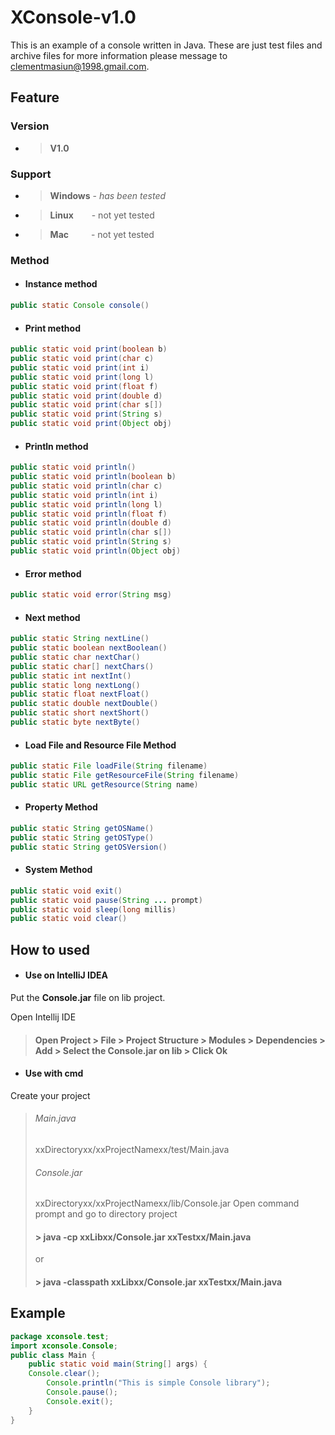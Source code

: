 # XConsole-v1.0
This is an example of a console written in Java.
These are just test files and archive files for more information please message to clementmasiun@1998.gmail.com.

## Feature

### Version

* > __V1.0__

### Support

* > __Windows__ - _has been tested_
* > __Linux__ &emsp;&ensp; - not yet tested
* > __Mac__ &emsp;&emsp; - not yet tested

### Method

* #### Instance method
```java
public static Console console() 
```
* #### Print method
```java
public static void print(boolean b)
public static void print(char c)
public static void print(int i)
public static void print(long l)
public static void print(float f)
public static void print(double d)
public static void print(char s[])
public static void print(String s)
public static void print(Object obj)
```
* #### Println method
```java
public static void println()
public static void println(boolean b)
public static void println(char c)
public static void println(int i)
public static void println(long l)
public static void println(float f)
public static void println(double d)
public static void println(char s[])
public static void println(String s)
public static void println(Object obj)
```
* #### Error method
```java
public static void error(String msg)
```
* #### Next method
```java
public static String nextLine()
public static boolean nextBoolean()
public static char nextChar()
public static char[] nextChars()
public static int nextInt()
public static long nextLong()
public static float nextFloat()
public static double nextDouble()
public static short nextShort()
public static byte nextByte()
```
* #### Load File and Resource File Method
```java
public static File loadFile(String filename)
public static File getResourceFile(String filename)
public static URL getResource(String name)
```
* #### Property Method
```java
public static String getOSName()
public static String getOSType()
public static String getOSVersion()
```
* #### System Method
```java
public static void exit()
public static void pause(String ... prompt)
public static void sleep(long millis)
public static void clear()
```

## How to used

* #### Use on IntelliJ IDEA
Put the __Console.jar__ file on lib project.

Open Intellij IDE
>
> #### Open Project > File > Project Structure > Modules > Dependencies > Add > Select the Console.jar on lib > Click Ok

* #### Use with cmd
Create your project
>
> ###### Main.java
> xxDirectoryxx/xxProjectNamexx/test/Main.java<br>
> ###### Console.jar
> xxDirectoryxx/xxProjectNamexx/lib/Console.jar
Open command prompt and go to directory project
>
> #### > java -cp xxLibxx/Console.jar xxTestxx/Main.java
> or
> #### > java -classpath xxLibxx/Console.jar xxTestxx/Main.java
## Example

```java
package xconsole.test;
import xconsole.Console;
public class Main {
    public static void main(String[] args) {
	Console.clear();
        Console.println("This is simple Console library");
        Console.pause();
        Console.exit();
    }
}
```
